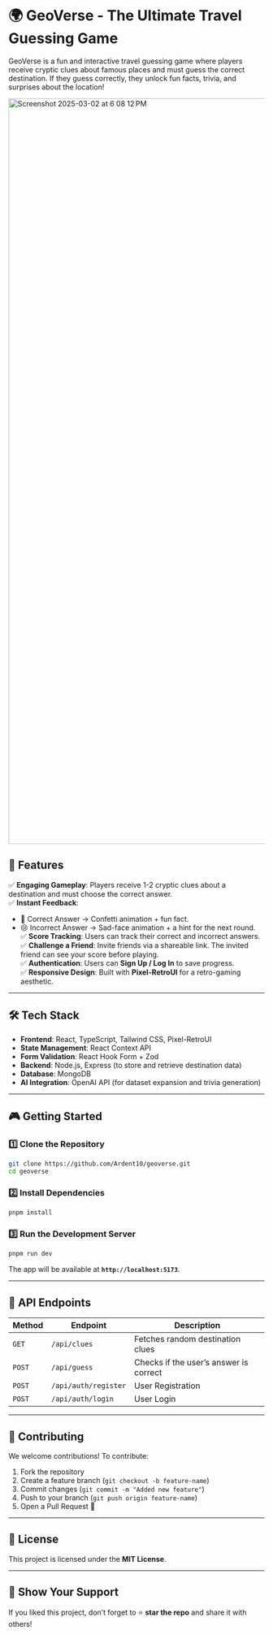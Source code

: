 # 🌍 **GeoVerse - The Ultimate Travel Guessing Game**  

GeoVerse is a fun and interactive travel guessing game where players receive cryptic clues about famous places and must guess the correct destination. If they guess correctly, they unlock fun facts, trivia, and surprises about the location!  

<img width="1469" alt="Screenshot 2025-03-02 at 6 08 12 PM" src="https://github.com/user-attachments/assets/858fe2ca-3cc9-44c7-b15c-c3b57dddf2ad" />

## 🚀 **Features**  

✅ **Engaging Gameplay**: Players receive 1-2 cryptic clues about a destination and must choose the correct answer.  
✅ **Instant Feedback**:  
   - 🎉 Correct Answer → Confetti animation + fun fact.  
   - 😢 Incorrect Answer → Sad-face animation + a hint for the next round.  
✅ **Score Tracking**: Users can track their correct and incorrect answers.  
✅ **Challenge a Friend**: Invite friends via a shareable link. The invited friend can see your score before playing.  
✅ **Authentication**: Users can **Sign Up / Log In** to save progress.  
✅ **Responsive Design**: Built with **Pixel-RetroUI** for a retro-gaming aesthetic.  

---

## 🛠 **Tech Stack**  

- **Frontend**: React, TypeScript, Tailwind CSS, Pixel-RetroUI  
- **State Management**: React Context API  
- **Form Validation**: React Hook Form + Zod  
- **Backend**: Node.js, Express (to store and retrieve destination data)  
- **Database**: MongoDB
- **AI Integration**: OpenAI API (for dataset expansion and trivia generation)  

---

## 🎮 **Getting Started**  

### 1️⃣ **Clone the Repository**  
```bash
git clone https://github.com/Ardent10/geoverse.git
cd geoverse
```

### 2️⃣ **Install Dependencies**  
```bash
pnpm install
```

### 3️⃣ **Run the Development Server**  
```bash
pnpm run dev
```

The app will be available at **`http://localhost:5173`**.

---

## 🔗 **API Endpoints**  

| Method | Endpoint       | Description                          |
|--------|---------------|--------------------------------------|
| `GET`  | `/api/clues`  | Fetches random destination clues    |
| `POST` | `/api/guess`  | Checks if the user’s answer is correct |
| `POST` | `/api/auth/register` | User Registration |
| `POST` | `/api/auth/login`    | User Login |

---

## 🤝 **Contributing**  

We welcome contributions! To contribute:  

1. Fork the repository  
2. Create a feature branch (`git checkout -b feature-name`)  
3. Commit changes (`git commit -m "Added new feature"`)  
4. Push to your branch (`git push origin feature-name`)  
5. Open a Pull Request 🚀  

---

## 📜 **License**  

This project is licensed under the **MIT License**.  

---

## 🌟 **Show Your Support**  

If you liked this project, don’t forget to ⭐ **star the repo** and share it with others!  
